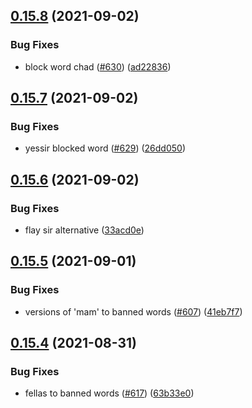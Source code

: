 ## [0.15.8](https://github.com/EddieHubCommunity/EddieBot/compare/v0.15.7...v0.15.8) (2021-09-02)


### Bug Fixes

* block word chad ([#630](https://github.com/EddieHubCommunity/EddieBot/issues/630)) ([ad22836](https://github.com/EddieHubCommunity/EddieBot/commit/ad2283628711e19e487e1e89830c490926a59ef6))



## [0.15.7](https://github.com/EddieHubCommunity/EddieBot/compare/v0.15.6...v0.15.7) (2021-09-02)


### Bug Fixes

* yessir blocked word ([#629](https://github.com/EddieHubCommunity/EddieBot/issues/629)) ([26dd050](https://github.com/EddieHubCommunity/EddieBot/commit/26dd050df8bb8c819a09b28f4e9274aed0318e6d))



## [0.15.6](https://github.com/EddieHubCommunity/EddieBot/compare/v0.15.5...v0.15.6) (2021-09-02)


### Bug Fixes

* flay sir alternative ([33acd0e](https://github.com/EddieHubCommunity/EddieBot/commit/33acd0ea8149069b563d3c152a21eb2ee74d1d76))



## [0.15.5](https://github.com/EddieHubCommunity/EddieBot/compare/v0.15.4...v0.15.5) (2021-09-01)


### Bug Fixes

* versions of 'mam' to banned words ([#607](https://github.com/EddieHubCommunity/EddieBot/issues/607)) ([41eb7f7](https://github.com/EddieHubCommunity/EddieBot/commit/41eb7f7bf52f13e829bbe48017f8e647ab9963f2))



## [0.15.4](https://github.com/EddieHubCommunity/EddieBot/compare/v0.15.3...v0.15.4) (2021-08-31)


### Bug Fixes

* fellas to banned words ([#617](https://github.com/EddieHubCommunity/EddieBot/issues/617)) ([63b33e0](https://github.com/EddieHubCommunity/EddieBot/commit/63b33e0ecd962174ddfebc5e44a5c4987e1c27e1))




